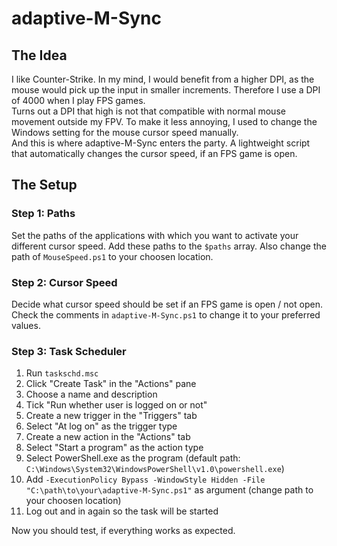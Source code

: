 # adaptive-M-Sync

## The Idea

I like Counter-Strike. In my mind, I would benefit from a higher DPI, as the mouse would pick up the input in smaller increments. Therefore I use a DPI of 4000 when I play FPS games.  
Turns out a DPI that high is not that compatible with normal mouse movement outside my FPV. To make it less annoying, I used to change the Windows setting for the mouse cursor speed manually.  
And this is where adaptive-M-Sync enters the party. A lightweight script that automatically changes the cursor speed, if an FPS game is open.

## The Setup

### Step 1: Paths

Set the paths of the applications with which you want to activate your different cursor speed.
Add these paths to the ```$paths``` array. Also change the path of ```MouseSpeed.ps1``` to your choosen location.

### Step 2: Cursor Speed

Decide what cursor speed should be set if an FPS game is open / not open. Check the comments in ```adaptive-M-Sync.ps1``` to change it to your preferred values.

### Step 3: Task Scheduler

1. Run ```taskschd.msc```
2. Click "Create Task" in the "Actions" pane
3. Choose a name and description
4. Tick "Run whether user is logged on or not"
5. Create a new trigger in the "Triggers" tab
6. Select "At log on" as the trigger type
7. Create a new action in the "Actions" tab
8. Select "Start a program" as the action type
9. Select PowerShell.exe as the program (default path: ```C:\Windows\System32\WindowsPowerShell\v1.0\powershell.exe```)
10. Add ```-ExecutionPolicy Bypass -WindowStyle Hidden -File "C:\path\to\your\adaptive-M-Sync.ps1"``` as argument (change path to your choosen location)
11. Log out and in again so the task will be started

Now you should test, if everything works as expected.